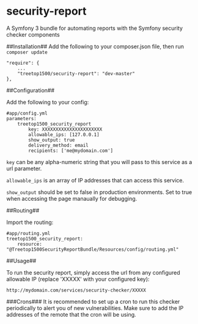 # security-report
A Symfony 3 bundle for automating reports with the Symfony security checker components

##Installation##
Add the following to your composer.json file, then run `composer update`
    
```
"require": {
    ...
    "treetop1500/security-report": "dev-master"
},
```
    
##Configuration##

Add the following to your config:

```
#app/config.yml
parameters:
    treetop1500_security_report
        key: XXXXXXXXXXXXXXXXXXXXXX
        allowable_ips: [127.0.0.1]
        show_output: true
        delivery_method: email
        recipients: ['me@mydomain.com']

```

`key` can be any alpha-numeric string that you will pass to this service as a url parameter.

`allowable_ips` is an array of IP addresses that can access this service.

`show_output` should be set to false in production environments. Set to true when accessing the page manaually for debugging.

##Routing##

Import the routing:

```
#app/routing.yml
treetop1500_security_report:
    resource: "@Treetop1500SecurityReportBundle/Resources/config/routing.yml"
```

##Usage##

To run the security report, simply access the url from any configured allowable IP (replace 'XXXXX' with your configured key):

    http://mydomain.com/services/security-checker/XXXXX

###Crons###
It is recommended to set up a cron to run this checker periodically to alert you of new vulnerabilities. Make sure to add the IP addresses of the remote that the cron will be using.

